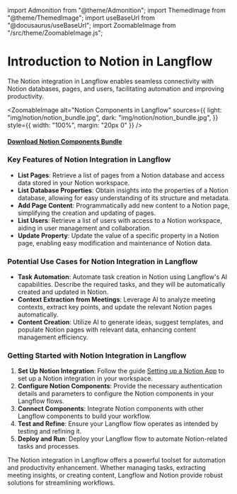 import Admonition from "@theme/Admonition";
import ThemedImage from "@theme/ThemedImage";
import useBaseUrl from "@docusaurus/useBaseUrl";
import ZoomableImage from "/src/theme/ZoomableImage.js";

# Introduction to Notion in Langflow

The Notion integration in Langflow enables seamless connectivity with Notion databases, pages, and users, facilitating automation and improving productivity.

<ZoomableImage
alt="Notion Components in Langflow"
sources={{
    light: "img/notion/notion_bundle.jpg",
    dark: "img/notion/notion_bundle.jpg",
  }}
style={{ width: "100%", margin: "20px 0" }}
/>

#### <a target="\_blank" href="json_files/Notion_Components_bundle.json" download>Download Notion Components Bundle</a>

### Key Features of Notion Integration in Langflow

- **List Pages**: Retrieve a list of pages from a Notion database and access data stored in your Notion workspace.
- **List Database Properties**: Obtain insights into the properties of a Notion database, allowing for easy understanding of its structure and metadata.
- **Add Page Content**: Programmatically add new content to a Notion page, simplifying the creation and updating of pages.
- **List Users**: Retrieve a list of users with access to a Notion workspace, aiding in user management and collaboration.
- **Update Property**: Update the value of a specific property in a Notion page, enabling easy modification and maintenance of Notion data.

### Potential Use Cases for Notion Integration in Langflow

- **Task Automation**: Automate task creation in Notion using Langflow's AI capabilities. Describe the required tasks, and they will be automatically created and updated in Notion.
- **Context Extraction from Meetings**: Leverage AI to analyze meeting contexts, extract key points, and update the relevant Notion pages automatically.
- **Content Creation**: Utilize AI to generate ideas, suggest templates, and populate Notion pages with relevant data, enhancing content management efficiency.

### Getting Started with Notion Integration in Langflow

1. **Set Up Notion Integration**: Follow the guide [Setting up a Notion App](./setup) to set up a Notion integration in your workspace.
2. **Configure Notion Components**: Provide the necessary authentication details and parameters to configure the Notion components in your Langflow flows.
3. **Connect Components**: Integrate Notion components with other Langflow components to build your workflow.
4. **Test and Refine**: Ensure your Langflow flow operates as intended by testing and refining it.
5. **Deploy and Run**: Deploy your Langflow flow to automate Notion-related tasks and processes.

The Notion integration in Langflow offers a powerful toolset for automation and productivity enhancement. Whether managing tasks, extracting meeting insights, or creating content, Langflow and Notion provide robust solutions for streamlining workflows.
